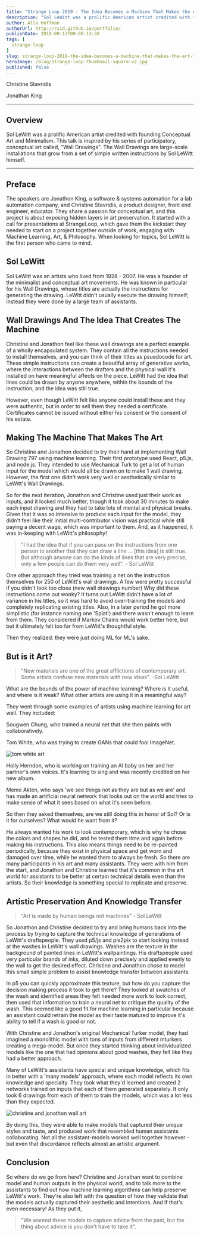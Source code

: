 ```yaml
---
title: "Strange Loop 2019 - The Idea Becomes a Machine That Makes the Art That..."
description: "Sol LeWitt was a prolific American artist credited with founding Conceptual Art and Minimalism. This talk is inspired by his series of participatory, conceptual art called, \"Wall Drawings\". The Wall Drawings are large-scale installations that grow from a set of simple written instructions by Sol LeWitt himself."
author: Alla Hoffman
authorUrl: http://rsid.github.io/portfolio/
publishDate: 2019-09-13T00:00-13:30
tags: [
  strange-loop
]
slug: strange-loop-2019-the-idea-becomes-a-machine-that-makes-the-art-that
heroImage: /blog/strange-loop-thumbnail-square-v2.jpg
published: false
---
```


<div class="container p-0 liveblog-presenters">
  <div class="row m-0">
      <p class=" mr-6 m-0">
        <span class="liveblog-presenters__name">Christine Stavridis</span>
        <a href="https://github.com/promptandpleasant" target="_blank" title="GitHub"><i class="fa fa-github pr-2"></i></a>
      </p>
  <p class=" mr-6 m-0">
        <span class="liveblog-presenters__name">Jonathan King</span>
        <a href="https://github.com/promptandpleasant" target="_blank" title="GitHub"><i class="fa fa-github pr-2"></i></a>
      </p>
  </div>
</div>

---

## Overview

Sol LeWitt was a prolific American artist credited with founding Conceptual Art and Minimalism. This talk is inspired by his series of participatory, conceptual art called, \"Wall Drawings\". The Wall Drawings are large-scale installations that grow from a set of simple written instructions by Sol LeWitt himself.

---

## Preface

The speakers are Jonathon King, a software & systems automation for a lab automation company, and Christine Stavridis, a product designer, front end engineer, educator. They share a passion for conceptual art, and this project is about exposing hidden layers in art preservation. It started with a call for presentations at StrangeLoop, which gave them the kickstart they needed to start on a project together outside of work, engaging with Machine Learning, Art, & Philosophy.
When looking for topics, Sol LeWitt is the first person who came to mind.


## Sol LeWitt

Sol LeWitt was an artists who lived from 1928 - 2007. He was a founder of the minimalist and conceptual art movements. He was known in particular for his Wall Drawings, whose titles are actually the instructions for generating the drawing. LeWitt didn't usually execute the drawing himself; instead they were done by a large team of assistants.


## Wall Drawings And The Idea That Creates The Machine

Christine and Jonathon feel like these wall drawings are a perfect example of a wholly encapsulated system. They contain all the instructions needed to install themselves, and you can think of their titles as psuedocode for art. These simple instructions can create a beautiful array of generative works, where the interactions between the drafters and the physical wall it's installed on have meaningful affects on the piece. LeWitt had the idea that lines could be drawn by anyone anywhere, within the bounds of the instruction, and the idea was still true.

However, even though LeWitt felt like anyone could install these and they were authentic, but in order to sell them they needed a certificate. Certificates cannot be issued without either his consent or the consent of his estate.


## Making The Machine That Makes The Art

So Christine and Jonathon decided to try their hand at implementing Wall Drawing 797 using machine learning. Their first prototype used React, p5.js, and node.js. They intended to use Mechanical Turk to get a lot of human input for the model which would all be drawn on to make 1 wall drawing. However, the first one didn't work very well or aesthetically similar to LeWitt's Wall Drawings.

So for the next iteration, Jonathon and Christine used just their work as inputs, and it looked much better, though it took about 30 minutes to make each input drawing and they had to take lots of mental and physical breaks. Given that it was so intensive to produce each input for the model, they didn't feel like their initial multi-contributor vision was practical while still paying a decent wage, which was important to them. And, as it happened, it was in-keeping with LeWitt's philosophy!

>"I had the idea that if you can pass on the instructions from one person to another that they can draw a line ... [this idea] is still true. But although anyone can do the kinds of lines that are very precise, only a few people can do them very well". - Sol LeWitt

One other approach they tried was training a net on the instruction themselves for 250 of LeWitt's wall drawings. A few were pretty successful if you didn't look too close (new wall drawings number) Why did these instructions come out wonky? It turns out LeWitt didn't have a lot of variance in his titles, so it was hard to avoid over-training the models and completely replicating existing titles. Also, in a later period he got more simplistic (for instance naming one 'Splat') and there wasn't enough to learn from them. They considered if Markov Chains would work better here, but but it ultimately felt too far from LeWitt's thoughtful style.

Then they realized: they were just doing ML for ML's sake.


## But is it Art?

>"New materials are one of the great afflictions of contemporary art. Some artists confuse new materials with new ideas". -Sol LeWitt

What are the bounds of the power of machine learning? Where is it useful, and where is it weak? What other artists are using it in a meaningful way?

They went through some examples of artists using machine learning for art well. They included:

Sougwen Chung, who trained a neural net that she then paints with collaboratively.

Tom White, who  was trying to create GANs that could fool ImageNet.

![tom white art](/blog/strange-loop-2019/tomwhite.png)

Holly Herndon, who is working on training an AI baby on her and her partner's own voices. It's learning to sing and was recently credited on her new album.

Memo Akten, who says 'we see things not as they are but as we are' and has made an artificial neural network that looks out on the world and tries to make sense of what it sees based on what it's seen before.

So then they asked themselves, are we still doing this in honor of Sol? Or is it for ourselves? What would he want from it?

He always wanted his work to look contemporary, which is why he chose the colors and shapes he did, and he tested them time and again before making his instructions. This also means things need to be re-painted periodically, because they exist in physical space and get worn and damaged over time, while he wanted them to always be fresh. So there are many participants in his art and many assistants. They were with him from the start, and Jonathon and Christine learned that it's common in the art world for assistants to be better at certain technical details even than the artists. So their knowledge is something special to replicate and preserve.


## Artistic Preservation And Knowledge Transfer

>"Art is made by human beings not machines" - Sol LeWitt

So Jonathon and Christine decided to try and bring humans back into the process by trying to capture the technical knowledge of generations of LeWitt's draftspeople. They used p5/js and pix2pix to start looking instead at the washes in LeWitt's wall drawings. Washes are the texture in the background of painted lines in LeWitt's wallpaintings. His draftspeople used very particular brands of inks, diluted down precisely and applied evenly to the wall to get the desired effect. Christine and Jonathon chose to model this small simple problem to assist knowledge transfer between assistants.

In p5 you can quickly approximate this texture, but how do you capture the decision making process it took to get there? They looked at swatches of the wash and identified areas they felt needed more work to look correct, then used that information to train a neural net to critique the quality of the wash. This seemed like a good fit for machine learning in particular because an assistant could retrain the model as their taste matured to improve it's ability to tell if a wash is good or not.

With Christine and Jonathon's original Mechanical Turker model, they had imagined a monolithic model with tons of inputs from different mturkers creating a mega-model. But once they started thinking about individualized models like the one that had opinions about good washes, they felt like they had a better approach.

Many of LeWitt's assistants have special and unique knowledge, which fits in better with a 'many models' approach, where each model reflects its own knowledge and specialty. They took what they'd learned and created 2 networks trained on inputs that each of them generated separately. It only took 6 drawings from each of them to train the models, which was a lot less than they expected.

![christine and jonathon wall art](/blog/strange-loop-2019/christine+jonathonwall.png)

By doing this, they were able to make models that captured their unique styles and taste, and produced work that resembled human assistants collaborating. Not all the assistant-models worked well together however - but even that discordance reflects almost an artistic argument.


## Conclusion

So where do we go from here? Christine and Jonathan want to combine model and human outputs in the physical world, and to talk more to the assistants to find out how machine learning algorithms can help preserve LeWitt's work. They're also left with the question of how they validate that the models actually captured their aesthetic and intentions. And if that's even necessary! As they put it,

>"We wanted these models to capture advice from the past, but the thing about advice is you don't have to take it".
